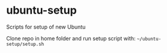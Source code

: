 # ubuntu-setup
Scripts for setup of new Ubuntu


Clone repo in home folder and run setup script with:
`~/ubuntu-setup/setup.sh`
